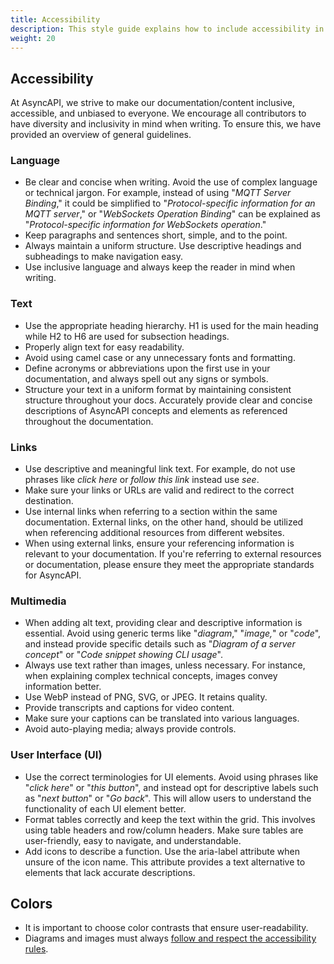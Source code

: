 ```yaml
---
title: Accessibility
description: This style guide explains how to include accessibility in the documentation.
weight: 20
---
```


## Accessibility

At AsyncAPI, we strive to make our documentation/content inclusive, accessible, and unbiased to everyone. We encourage all contributors to have diversity and inclusivity in mind when writing. To ensure this, we have provided an overview of general guidelines.

### Language
- Be clear and concise when writing. Avoid the use of complex language or technical jargon. For example, instead of using "*MQTT Server Binding*," it could be simplified to "*Protocol-specific information for an MQTT server*," or "*WebSockets Operation Binding*" can be explained as "*Protocol-specific information for WebSockets operation*."
- Keep paragraphs and sentences short, simple, and to the point.
- Always maintain a uniform structure. Use descriptive headings and subheadings to make navigation easy.
- Use inclusive language and always keep the reader in mind when writing. 


### Text
- Use the appropriate heading hierarchy. H1 is used for the main heading while H2 to H6 are used for subsection headings. 
- Properly align text for easy readability.
- Avoid using camel case or any unnecessary fonts and formatting.
- Define acronyms or abbreviations upon the first use in your documentation, and always spell out any signs or symbols.
- Structure your text in a uniform format by maintaining consistent structure throughout your docs. Accurately provide clear and concise descriptions of AsyncAPI concepts and elements as referenced throughout the documentation. 

### Links
- Use descriptive and meaningful link text. For example, do not use phrases like *click here* or *follow this link* instead use *see*.
- Make sure your links or URLs are valid and redirect to the correct destination.
- Use internal links when referring to a section within the same documentation. External links, on the other hand, should be utilized when referencing additional resources from different websites.
- When using external links, ensure your referencing information is relevant to your documentation. If you're referring to external resources or documentation, please ensure they meet the appropriate standards for AsyncAPI.

### Multimedia
- When adding alt text, providing clear and descriptive information is essential. Avoid using generic terms like "*diagram*," "*image,*" or "*code*", and instead provide specific details such as "*Diagram of a server concept*" or "*Code snippet showing CLI usage*".
- Always use text rather than images, unless necessary. For instance, when explaining complex technical concepts, images convey information better. 
- Use WebP instead of PNG, SVG, or JPEG. It retains quality.
- Provide transcripts and captions for video content.
- Make sure your captions can be translated into various languages.
- Avoid auto-playing media; always provide controls.

### User Interface (UI)
- Use the correct terminologies for UI elements. Avoid using phrases like "*click here*" or "*this button*", and instead opt for descriptive labels such as "*next button*" or "*Go back*". This will allow users to understand the functionality of each UI element better.
- Format tables correctly and keep the text within the grid. This involves using table headers and row/column headers. Make sure tables are user-friendly, easy to navigate, and understandable.
-  Add icons to describe a function. Use the aria-label attribute when unsure of the icon name. This attribute provides a text alternative to elements that lack accurate descriptions.

## Colors
- It is important to choose color contrasts that ensure user-readability.
- Diagrams and images must always [follow and respect the accessibility rules](https://webaim.org/resources/contrastchecker/).
